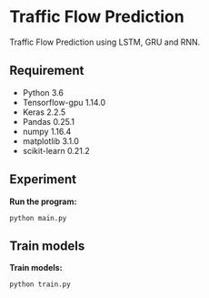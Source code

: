 # Traffic Flow Prediction
Traffic Flow Prediction using LSTM, GRU and RNN.

## Requirement
- Python 3.6    
- Tensorflow-gpu 1.14.0  
- Keras 2.2.5
- Pandas 0.25.1
- numpy 1.16.4
- matplotlib 3.1.0
- scikit-learn 0.21.2

## Experiment

**Run the program:**

```
python main.py
```

## Train models

**Train models:**

```
python train.py
```
